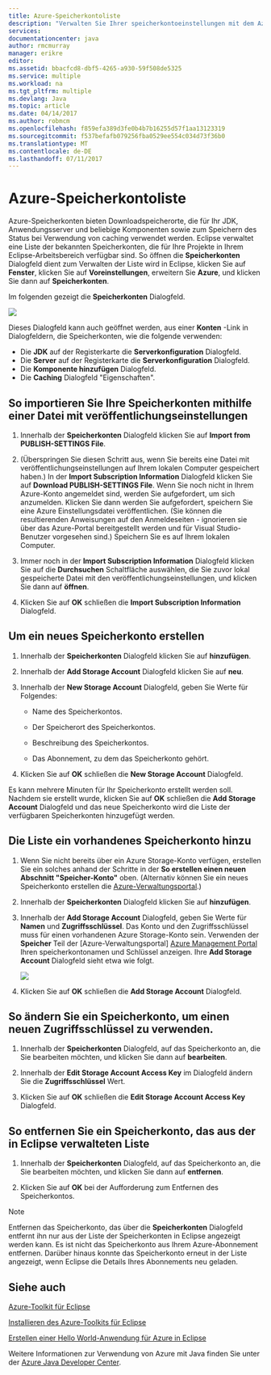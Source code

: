 ```yaml
---
title: Azure-Speicherkontoliste
description: "Verwalten Sie Ihrer speicherkontoeinstellungen mit dem Azure-Toolkit für Eclipse"
services: 
documentationcenter: java
author: rmcmurray
manager: erikre
editor: 
ms.assetid: bbacfcd8-dbf5-4265-a930-59f508de5325
ms.service: multiple
ms.workload: na
ms.tgt_pltfrm: multiple
ms.devlang: Java
ms.topic: article
ms.date: 04/14/2017
ms.author: robmcm
ms.openlocfilehash: f859efa389d3fe0b4b7b16255d57f1aa13123319
ms.sourcegitcommit: f537befafb079256fba0529ee554c034d73f36b0
ms.translationtype: MT
ms.contentlocale: de-DE
ms.lasthandoff: 07/11/2017
---
```

# <a name="azure-storage-account-list"></a>Azure-Speicherkontoliste
Azure-Speicherkonten bieten Downloadspeicherorte, die für Ihr JDK, Anwendungsserver und beliebige Komponenten sowie zum Speichern des Status bei Verwendung von caching verwendet werden. Eclipse verwaltet eine Liste der bekannten Speicherkonten, die für Ihre Projekte in Ihrem Eclipse-Arbeitsbereich verfügbar sind. So öffnen die **Speicherkonten** Dialogfeld dient zum Verwalten der Liste wird in Eclipse, klicken Sie auf **Fenster**, klicken Sie auf **Voreinstellungen**, erweitern Sie **Azure**, und klicken Sie dann auf **Speicherkonten**.

Im folgenden gezeigt die **Speicherkonten** Dialogfeld.

![][ic719496]

Dieses Dialogfeld kann auch geöffnet werden, aus einer **Konten** -Link in Dialogfeldern, die Speicherkonten, wie die folgende verwenden:

* Die **JDK** auf der Registerkarte die **Serverkonfiguration** Dialogfeld.
* Die **Server** auf der Registerkarte die **Serverkonfiguration** Dialogfeld.
* Die **Komponente hinzufügen** Dialogfeld.
* Die **Caching** Dialogfeld "Eigenschaften".

## <a name="to-import-your-storage-accounts-using-a-publish-settings-file"></a>So importieren Sie Ihre Speicherkonten mithilfe einer Datei mit veröffentlichungseinstellungen
1. Innerhalb der **Speicherkonten** Dialogfeld klicken Sie auf **Import from PUBLISH-SETTINGS File**.

2. (Überspringen Sie diesen Schritt aus, wenn Sie bereits eine Datei mit veröffentlichungseinstellungen auf Ihrem lokalen Computer gespeichert haben.) In der **Import Subscription Information** Dialogfeld klicken Sie auf **Download PUBLISH-SETTINGS File**. Wenn Sie noch nicht in Ihrem Azure-Konto angemeldet sind, werden Sie aufgefordert, um sich anzumelden. Klicken Sie dann werden Sie aufgefordert, speichern Sie eine Azure Einstellungsdatei veröffentlichen. (Sie können die resultierenden Anweisungen auf den Anmeldeseiten - ignorieren sie über das Azure-Portal bereitgestellt werden und für Visual Studio-Benutzer vorgesehen sind.) Speichern Sie es auf Ihrem lokalen Computer.

3. Immer noch in der **Import Subscription Information** Dialogfeld klicken Sie auf die **Durchsuchen** Schaltfläche auswählen, die Sie zuvor lokal gespeicherte Datei mit den veröffentlichungseinstellungen, und klicken Sie dann auf **öffnen**.

4. Klicken Sie auf **OK** schließen die **Import Subscription Information** Dialogfeld.

## <a name="to-create-a-new-storage-account"></a>Um ein neues Speicherkonto erstellen
1. Innerhalb der **Speicherkonten** Dialogfeld klicken Sie auf **hinzufügen**.

2. Innerhalb der **Add Storage Account** Dialogfeld klicken Sie auf **neu**.

3. Innerhalb der **New Storage Account** Dialogfeld, geben Sie Werte für Folgendes:

   * Name des Speicherkontos.

   * Der Speicherort des Speicherkontos.

   * Beschreibung des Speicherkontos.

   * Das Abonnement, zu dem das Speicherkonto gehört.

4. Klicken Sie auf **OK** schließen die **New Storage Account** Dialogfeld.

Es kann mehrere Minuten für Ihr Speicherkonto erstellt werden soll. Nachdem sie erstellt wurde, klicken Sie auf **OK** schließen die **Add Storage Account** Dialogfeld und das neue Speicherkonto wird die Liste der verfügbaren Speicherkonten hinzugefügt werden.

## <a name="to-add-an-existing-storage-account-to-the-list"></a>Die Liste ein vorhandenes Speicherkonto hinzu
1. Wenn Sie nicht bereits über ein Azure Storage-Konto verfügen, erstellen Sie ein solches anhand der Schritte in der **So erstellen einen neuen Abschnitt "Speicher-Konto"** oben. (Alternativ können Sie ein neues Speicherkonto erstellen die [Azure-Verwaltungsportal][Azure Management Portal].)

2. Innerhalb der **Speicherkonten** Dialogfeld klicken Sie auf **hinzufügen**.

3. Innerhalb der **Add Storage Account** Dialogfeld, geben Sie Werte für **Namen** und **Zugriffsschlüssel**. Das Konto und den Zugriffsschlüssel muss für einen vorhandenen Azure Storage-Konto sein. Verwenden der **Speicher** Teil der [Azure-Verwaltungsportal] [ Azure Management Portal] Ihren speicherkontonamen und Schlüssel anzeigen. Ihre **Add Storage Account** Dialogfeld sieht etwa wie folgt.
   
   ![][ic719497]

4. Klicken Sie auf **OK** schließen die **Add Storage Account** Dialogfeld.

## <a name="to-modify-a-storage-account-to-use-a-new-access-key"></a>So ändern Sie ein Speicherkonto, um einen neuen Zugriffsschlüssel zu verwenden.
1. Innerhalb der **Speicherkonten** Dialogfeld, auf das Speicherkonto an, die Sie bearbeiten möchten, und klicken Sie dann auf **bearbeiten**.

2. Innerhalb der **Edit Storage Account Access Key** im Dialogfeld ändern Sie die **Zugriffsschlüssel** Wert.

3. Klicken Sie auf **OK** schließen die **Edit Storage Account Access Key** Dialogfeld.

## <a name="to-remove-a-storage-account-from-the-list-maintained-in-eclipse"></a>So entfernen Sie ein Speicherkonto, das aus der in Eclipse verwalteten Liste
1. Innerhalb der **Speicherkonten** Dialogfeld, auf das Speicherkonto an, die Sie bearbeiten möchten, und klicken Sie dann auf **entfernen**.

2. Klicken Sie auf **OK** bei der Aufforderung zum Entfernen des Speicherkontos.

> [!NOTE]
> Entfernen das Speicherkonto, das über die **Speicherkonten** Dialogfeld entfernt ihn nur aus der Liste der Speicherkonten in Eclipse angezeigt werden kann. Es ist nicht das Speicherkonto aus Ihrem Azure-Abonnement entfernen. Darüber hinaus konnte das Speicherkonto erneut in der Liste angezeigt, wenn Eclipse die Details Ihres Abonnements neu geladen.
> 
> 

## <a name="see-also"></a>Siehe auch
[Azure-Toolkit für Eclipse][Azure Toolkit for Eclipse]

[Installieren des Azure-Toolkits für Eclipse][Installing the Azure Toolkit for Eclipse] 

[Erstellen einer Hello World-Anwendung für Azure in Eclipse][Creating a Hello World Application for Azure in Eclipse]

Weitere Informationen zur Verwendung von Azure mit Java finden Sie unter der [Azure Java Developer Center][Azure Java Developer Center].

<!-- URL List -->

[Azure Java Developer Center]: http://go.microsoft.com/fwlink/?LinkID=699547
[Azure Toolkit for Eclipse]: http://go.microsoft.com/fwlink/?LinkID=699529
[Azure Management Portal]: http://go.microsoft.com/fwlink/?LinkID=512959
[Creating a Hello World Application for Azure in Eclipse]: http://go.microsoft.com/fwlink/?LinkID=699533
[Installing the Azure Toolkit for Eclipse]: http://go.microsoft.com/fwlink/?LinkId=699546
[What's New in the Azure Toolkit for Eclipse]: http://go.microsoft.com/fwlink/?LinkID=699552

<!-- IMG List -->

[ic719496]: ./media/azure-toolkit-for-eclipse-azure-storage-account-list/ic719496.png
[ic719497]: ./media/azure-toolkit-for-eclipse-azure-storage-account-list/ic719497.png

<!-- Legacy MSDN URL = https://msdn.microsoft.com/library/azure/dn205108.aspx -->

